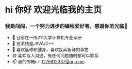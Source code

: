 # hi 你好  欢迎光临我的主页



###                                                     我是闯闯，一个努力进步的编程爱好者，感谢你的光临🚀

- 🔭 目前在一所211大学计算机专业读研
- 🌱 技术栈是JAVA/C++
- 💪 喜欢篮球和健身，喜欢探索新鲜的事物
- 😄 喜欢与人沟通，有任何问题随时都可以联系
- 📫 我的邮箱👉 1276812337@qq.com


